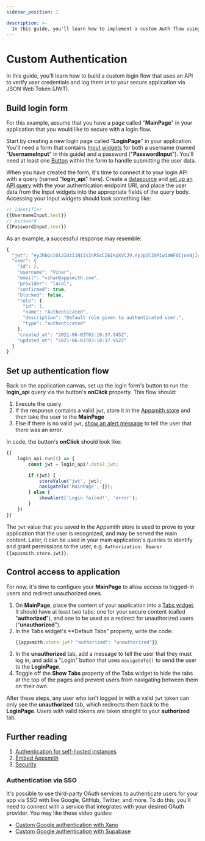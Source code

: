 ```yaml
---
sidebar_position: 1

description: >-
  In this guide, you'll learn how to implement a custom Auth flow using an API with JWTs.
---
```


# Custom Authentication

In this guide, you'll learn how to build a custom login flow that uses an API to verify user credentials and log them in to your secure application via JSON Web Token (JWT).

<VideoEmbed host="youtube" videoId="5oPcF9dXZyU" title="How to Implement Custom Login/Authentication in Appsmith" caption="How to Implement Custom Login/Authentication in Appsmith"/>

## Build login form

For this example, assume that you have a page called "**MainPage**" in your application that you would like to secure with a login flow.

Start by creating a new login page called "**LoginPage**" in your application. You'll need a form that contains [Input widgets](/reference/widgets/input) for both a username (named "**UsernameInput**" in this guide) and a password ("**PasswordInput**"). You'll need at least one [Button](/reference/widgets/button) within the form to handle submitting the user data.

When you have created the form, it's time to connect it to your login API with a query (named "**login_api**" here). Create a [datasource](/core-concepts/connecting-to-data-sources/authentication#creating-an-authenticated-api-datasource) and [set up an API query](/core-concepts/connecting-to-data-sources/authentication/connect-to-apis) with the your authentication endpoint URI, and place the user data from the Input widgets into the appropriate fields of the query body. Accessing your Input widgets should look something like:

```javascript
// identifier
{{UsernameInput.text}}
// password
{{PasswordInput.text}}
```

As an example, a successful response may resemble:

```javascript
{
  "jwt": "eyJhbGciOiJIUzI1NiIsInR5cCI6IkpXVCJ9.eyJpZCI6MiwiaWF0IjoxNjIyNzE1MTU0LCJleHAiOjE2MjUzMDcxNTR9.rqkR0bVR5g0k8awGTYDEQ0vr15H7401zxkTxpWp9Mc4",
  "user": {
    "id": 2,
    "username": "Vihar",
    "email": "vihar@appsmith.com",
    "provider": "local",
    "confirmed": true,
    "blocked": false,
    "role": {
      "id": 1,
      "name": "Authenticated",
      "description": "Default role given to authenticated user.",
      "type": "authenticated"
    },
    "created_at": "2021-06-03T03:10:37.945Z",
    "updated_at": "2021-06-03T03:10:37.952Z"
  }
}
```

## Set up authentication flow

Back on the application canvas, set up the login form's button to run the **login_api** query via the button's **onClick** property. This flow should:

1. Execute the query
2. If the response contains a valid `jwt`, store it in the [Appsmith store](/reference/appsmith-framework/widget-actions/store-value) and then take the user to the **MainPage**
3. Else if there is no valid `jwt`, [show an alert message](/reference/appsmith-framework/widget-actions/show-alert) to tell the user that there was an error.

In code, the button's **onClick** should look like:

```javascript
{{
    login_api.run(() => {
        const jwt = login_api?.data?.jwt;

        if (jwt) {
            storeValue('jwt', jwt);
            navigateTo('MainPage', {});
        } else {
            showAlert('Login failed!', 'error');
        }
    })
}}

```

The `jwt` value that you saved in the Appsmith store is used to prove to your application that the user is recognized, and may be served the main content. Later, it can be used in your main application's queries to identify and grant permissions to the user, e.g. `Authorization: Bearer {{appsmith.store.jwt}}`.

## Control access to application

For now, it's time to configure your **MainPage** to allow access to logged-in users and redirect unauthorized ones.

1. On **MainPage**, place the content of your application into a [Tabs widget](/reference/widgets/tabs). It should have at least two tabs: one for your secure content (called "**authorized**"), and one to be used as a redirect for unauthorized users ("**unauthorized**").
2. In the Tabs widget's **Default Tabs" property, write the code:
    ```javascript
    {{appsmith.store.jwt? "authorized": "unauthorized"}}
    ```
3. In the **unauthorized** tab, add a message to tell the user that they must log in, and add a "Login" button that uses `navigateTo()` to send the user to the **LoginPage**.
4. Toggle off the **Show Tabs** property of the Tabs widget to hide the tabs at the top of the pages and prevent users from navigating between them on their own.

After these steps, any user who isn't logged in with a valid `jwt` token can only see the **unauthorized** tab, which redirects them back to the **LoginPage**. Users with valid tokens are taken straight to your **authorized** tab.

## Further reading

1. [Authentication for self-hosted instances](/advanced-concepts/custom-authentication/third-party-oauth/)
2. [Embed Appsmith](/advanced-concepts/embed-appsmith-into-existing-application)
3. [Security](/product/security)

### Authentication via SSO

It's possible to use third-party OAuth services to authenticate users for your app via SSO with like Google, GitHub, Twitter, and more. To do this, you'll need to connect with a service that integrates with your desired OAuth provider. You may like these video guides:

* [Custom Google authentication with Xano](https://www.youtube.com/watch?v=n3XSAA7q--I)
* [Custom Google authentication with Supabase](https://www.youtube.com/watch?v=mfhHUDNCkoQ)